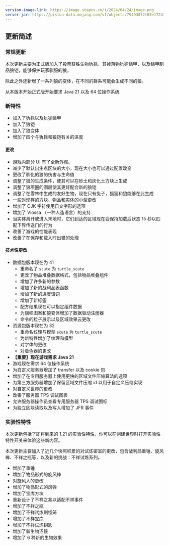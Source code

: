 ```yaml
---
version-image-link: https://image.stapxs.cn/i/2024/04/24/image.png
server-jar: https://piston-data.mojang.com/v1/objects/79493072f65e17243fd36a699c9a96b4381feb91/server.jar
---
```

## 更新简述
### 常规更新
本次更新主要为正式版加入了投票获胜生物犰狳，其掉落物犰狳鳞甲，以及鳞甲制品狼铠，能够保护玩家驯服的狼。

除此之外还新增了一系列狼的变体，在不同的群系可能会生成不同的狼。

从本版本开始正式版开始要求 Java 21 以及 64 位操作系统

### 新特性
* 加入了犰狳以及犰狳鳞甲
* 加入了狼铠
* 加入了狼变体
* 增加了四个与犰狳和狼铠有关的进度

#### 更改
* 游戏内部分 UI 有了全新外观。
* 减少了默认出生点区块的大小，现在大小也可以通过配置改变
* 更改了驯化的狼的伤害与生命值
* 调整了狼的生成条件，使其可以在砂土和灰化土方块上生成
* 调整了狼项圈的图层使其更好配合新的狼铠
* 调整了在雪林中生成的友好生物，现在只有兔子，狐狸和狼能够在此生成
* 一些对现存的方块、物品和实体的小型更改
* 增加了 CJK 字符使用日文字形的选项
* 增加了 Viossa （一种人造语言）的支持
* 当实体离开或进入末地时，它们到达的区域现在会保持加载后状态 15 秒以匹配下界传送门的行为
* 改善了游戏的性能表现
* 改善了在保存和载入时出错的处理

#### 技术性更改
* 数据包版本现在为 41
    * 重命名了 `scute` 为 `turtle_scute`
    * 更改了物品堆叠数据格式，包括物品堆叠组件
    * 增加了许多新的参数
    * 增加了新的战利品表函数
    * 增加了新的进度谓词
    * 增加了新标签
    * 配方结果现在可以指定组件数据
    * 为旗帜图案和狼变体增加了数据驱动注册器
    * 命令的粒子展示以及区域效果云更改
* 资源包版本现在为 32
    * 重命名纹理与模型 `scute` 为 `turtle_scute`
    * 为新特性增加了纹理和模型
    * 对字体的更改
    * 对着色器的更改
* **【重要】现在游戏需求 Java 21**
* 游戏现在需求 64 位操作系统
* 为自定义服务器增加了 transfer 以及 cookie 包
* 增加了在专用服务器上使用更快的区域文件压缩算法的选项
* 为第三方服务器增加了保留区域文件压缩 id 以用于自定义压缩实现
* 对自定义世界的更改
* 改善了服务器 TPS 调试图表
* 允许服务器操作员查看专用服务器 TPS 调试图标
* 为独立区块读取以及写入增加了 JFR 事件

### 实验性特性
本次更新包括了即将到来的 1.21 的实验性特性，你可以在创建世界时打开实验性特性开关来体验这些新内容。

本次更新主要加入了近几个快照积累的对试炼密室的更改，包含战利品重锤、旋风棒、不祥之瓶等，以及新的挑战：不祥试炼系列。

* 增加了重锤
* 增加了物品形式的旋风棒
* 对旋风人的更改
* 增加了物品形式的风弹
* 增加了宝库方块
* 重新设计了不祥之兆以适配不祥事件
* 增加了不祥之瓶
* 增加了不祥试炼刷怪笼
* 增加了不祥宝库
* 增加了不祥试炼钥匙
* 增加了新生物沼骸
* 增加了 6 种新的生物效果
